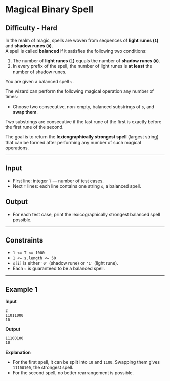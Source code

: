 #  Magical Binary Spell
## Difficulty - Hard

In the realm of magic, spells are woven from sequences of **light runes (`1`)** and **shadow runes (`0`)**.  
A spell is called **balanced** if it satisfies the following two conditions:

1. The number of **light runes (`1`)** equals the number of **shadow runes (`0`)**.  
2. In every prefix of the spell, the number of light runes is **at least** the number of shadow runes.  

You are given a balanced spell `s`.

The wizard can perform the following magical operation any number of times:  
- Choose two consecutive, non-empty, balanced substrings of `s`, and **swap them**.

Two substrings are consecutive if the last rune of the first is exactly before the first rune of the second.

The goal is to return the **lexicographically strongest spell** (largest string) that can be formed after performing any number of such magical operations.

---

## Input
- First line: integer `T` — number of test cases.  
- Next `T` lines: each line contains one string `s`, a balanced spell.  

## Output
- For each test case, print the lexicographically strongest balanced spell possible.  

---

## Constraints
- `1 <= T <= 1000`  
- `1 <= s.length <= 50`  
- `s[i]` is either `'0'` (shadow rune) or `'1'` (light rune).  
- Each `s` is guaranteed to be a balanced spell.  

---

## Example 1

**Input**  
```
2
11011000
10
```

**Output**  
```
11100100
10
```

**Explanation**  
- For the first spell, it can be split into `10` and `1100`. Swapping them gives `11100100`, the strongest spell.  
- For the second spell, no better rearrangement is possible.




